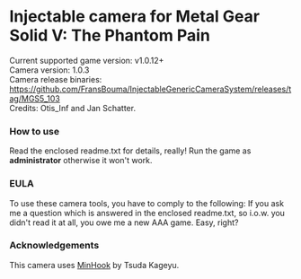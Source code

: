 Injectable camera for Metal Gear Solid V: The Phantom Pain
============================

Current supported game version: v1.0.12+  
Camera version: 1.0.3  
Camera release binaries: https://github.com/FransBouma/InjectableGenericCameraSystem/releases/tag/MGS5_103   
Credits: Otis_Inf and Jan Schatter.

### How to use
Read the enclosed readme.txt for details, really! Run the game as **administrator** otherwise it won't work.

### EULA
To use these camera tools, you have to comply to the following:
If you ask me a question which is answered in the enclosed readme.txt, so i.o.w. you didn't read it at all, 
you owe me a new AAA game. Easy, right? 

### Acknowledgements
This camera uses [MinHook](https://github.com/TsudaKageyu/minhook) by Tsuda Kageyu.
